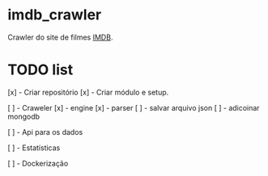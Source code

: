 # imdb_crawler
Crawler do site de filmes [IMDB](https://www.imdb.com/).


# TODO list
[x] - Criar repositório
    [x] - Criar módulo e setup.

[ ] - Craweler
    [x] - engine
    [x] - parser
    [ ] - salvar arquivo json
    [ ] - adicoinar mongodb

[ ] - Api para os dados

[ ] - Estatísticas

[ ] - Dockerização

